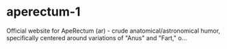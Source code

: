 # aperectum-1
Official website for ApeRectum (ar) - crude anatomical/astronomical humor, specifically centered around variations of "Anus" and "Fart," o...
